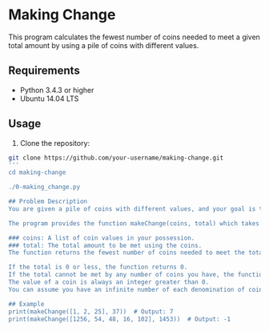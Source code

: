 # Making Change

This program calculates the fewest number of coins needed to meet a given total amount by using a pile of coins with different values.

## Requirements

- Python 3.4.3 or higher
- Ubuntu 14.04 LTS

## Usage

1. Clone the repository:

```bash
git clone https://github.com/your-username/making-change.git
'''
cd making-change

./0-making_change.py

## Problem Description
You are given a pile of coins with different values, and your goal is to determine the fewest number of coins needed to meet a given total amount.

The program provides the function makeChange(coins, total) which takes in two parameters:

### coins: A list of coin values in your possession.
### total: The total amount to be met using the coins.
The function returns the fewest number of coins needed to meet the total amount. The following conditions apply:

If the total is 0 or less, the function returns 0.
If the total cannot be met by any number of coins you have, the function returns -1.
The value of a coin is always an integer greater than 0.
You can assume you have an infinite number of each denomination of coin in the list.

## Example
print(makeChange([1, 2, 25], 37))  # Output: 7
print(makeChange([1256, 54, 48, 16, 102], 1453))  # Output: -1
